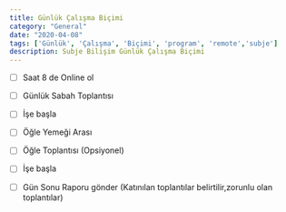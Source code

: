 ```yaml
---
title: Günlük Çalışma Biçimi
category: "General"
date: "2020-04-08"
tags: ['Günlük', 'Çalışma', 'Biçimi', 'program', 'remote','subje']
description: Subje Bilişim Günlük Çalışma Biçimi
---
```


- [ ] Saat 8 de Online ol

- [ ] Günlük Sabah Toplantısı

- [ ] İşe başla

- [ ] Öğle Yemeği Arası

- [ ] Öğle Toplantısı (Opsiyonel)

- [ ] İşe başla

- [ ] Gün Sonu Raporu gönder (Katınılan toplantılar belirtilir,zorunlu olan toplantılar)
